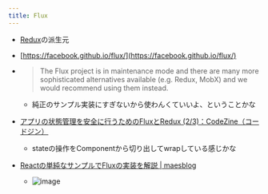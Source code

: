 ```yaml
---
title: Flux
---
```


* [Redux](Redux.md)の派生元

* [https://facebook.github.io/flux/](https://facebook.github.io/flux/)

* 
   > 
   > The Flux project is in maintenance mode and there are many more sophisticated alternatives available (e.g. Redux, MobX) and we would recommend using them instead.
  
  * 純正のサンプル実装にすぎないから使わんくていいよ、ということかな
* [アプリの状態管理を安全に行うためのFluxとRedux (2/3)：CodeZine（コードジン）](https://codezine.jp/article/detail/10751?p=2)
  
  * stateの操作をComponentから切り出してwrapしている感じかな
* [Reactの単純なサンプルでFluxの実装を解説 | maesblog](https://mae.chab.in/archives/2747)
  
  * ![image](https://mae.chab.in/wp-content/uploads/2015/08/flux-diagram-white-background.png)
